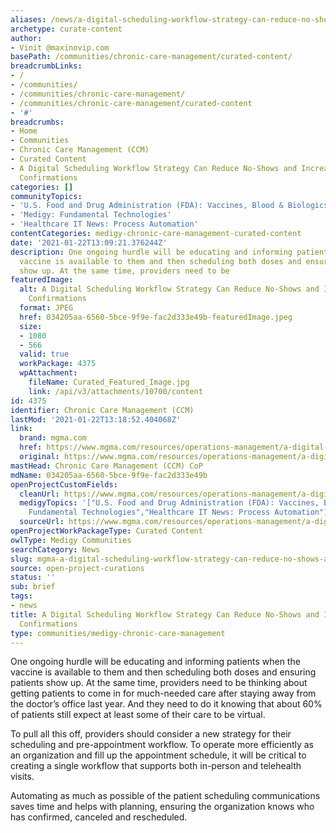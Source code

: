 ```yaml
---
aliases: /news/a-digital-scheduling-workflow-strategy-can-reduce-no-shows-and-increase-appointment-confirmations
archetype: curate-content
author:
- Vinit @maxinovip.com
basePath: /communities/chronic-care-management/curated-content/
breadcrumbLinks:
- /
- /communities/
- /communities/chronic-care-management/
- /communities/chronic-care-management/curated-content
- '#'
breadcrumbs:
- Home
- Communities
- Chronic Care Management (CCM)
- Curated Content
- A Digital Scheduling Workflow Strategy Can Reduce No-Shows and Increase Appointment
  Confirmations
categories: []
communityTopics:
- 'U.S. Food and Drug Administration (FDA): Vaccines, Blood & Biologics'
- 'Medigy: Fundamental Technologies'
- 'Healthcare IT News: Process Automation'
contentCategories: medigy-chronic-care-management-curated-content
date: '2021-01-22T13:09:21.376244Z'
description: One ongoing hurdle will be educating and informing patients when the
  vaccine is available to them and then scheduling both doses and ensuring patients
  show up. At the same time, providers need to be
featuredImage:
  alt: A Digital Scheduling Workflow Strategy Can Reduce No-Shows and Increase Appointment
    Confirmations
  format: JPEG
  href: 034205aa-6560-5bce-9f9e-fac2d333e49b-featuredImage.jpeg
  size:
  - 1080
  - 566
  valid: true
  workPackage: 4375
  wpAttachment:
    fileName: Curated_Featured_Image.jpg
    link: /api/v3/attachments/10700/content
id: 4375
identifier: Chronic Care Management (CCM)
lastMod: '2021-01-22T13:18:52.404068Z'
link:
  brand: mgma.com
  href: https://www.mgma.com/resources/operations-management/a-digital-scheduling-workflow-strategy-can-reduce
  original: https://www.mgma.com/resources/operations-management/a-digital-scheduling-workflow-strategy-can-reduce
mastHead: Chronic Care Management (CCM) CoP
mdName: 034205aa-6560-5bce-9f9e-fac2d333e49b
openProjectCustomFields:
  cleanUrl: https://www.mgma.com/resources/operations-management/a-digital-scheduling-workflow-strategy-can-reduce
  medigyTopics: '["U.S. Food and Drug Administration (FDA): Vaccines, Blood & Biologics","Medigy:
    Fundamental Technologies","Healthcare IT News: Process Automation"]'
  sourceUrl: https://www.mgma.com/resources/operations-management/a-digital-scheduling-workflow-strategy-can-reduce
openProjectWorkPackageType: Curated Content
owlType: Medigy Communities
searchCategory: News
slug: mgma-a-digital-scheduling-workflow-strategy-can-reduce-no-shows-and-increase-appointment-confirmations
source: open-project-curations
status: ''
sub: brief
tags:
- news
title: A Digital Scheduling Workflow Strategy Can Reduce No-Shows and Increase Appointment
  Confirmations
type: communities/medigy-chronic-care-management
---
```


<p>One ongoing hurdle will be educating and informing patients when the vaccine is available to them and then scheduling both doses and ensuring patients show up. At the same time, providers need to be thinking about getting patients to come in for much-needed care after staying away from the doctor’s office last year. And they need to do it knowing that about 60% of patients still expect at least some of their care to be virtual.</p><p>To pull all this off, providers should consider a new strategy for their scheduling and pre-appointment workflow. To operate more efficiently as an organization and fill up the appointment schedule, it will be critical to creating a single workflow that supports both in-person and telehealth visits.</p><p>Automating as much as possible of the patient scheduling communications saves time and helps with planning, ensuring the organization knows who has confirmed, canceled and rescheduled.</p>